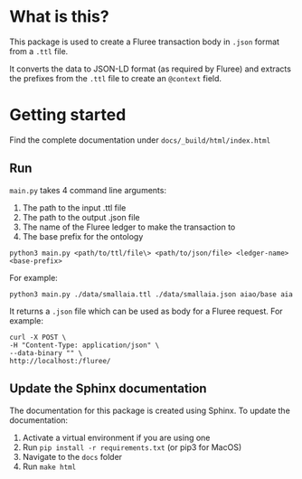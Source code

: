 # What is this?
This package is used to create a Fluree transaction body in `.json` format from a `.ttl` file.

It converts the data to JSON-LD format (as required by Fluree) and extracts the prefixes from the `.ttl` file to create an `@context` field.

# Getting started
Find the complete documentation under `docs/_build/html/index.html`

## Run

`main.py` takes 4 command line arguments:

1. The path to the input .ttl file
2. The path to the output .json file
3. The name of the Fluree ledger to make the transaction to
4. The base prefix for the ontology

`python3 main.py <path/to/ttl/file\> <path/to/json/file> <ledger-name> <base-prefix>`

For example:

`python3 main.py ./data/smallaia.ttl ./data/smallaia.json aiao/base aia`

It returns a `.json` file which can be used as body for a Fluree request. For example:

<pre>
<code id="curl-command">curl -X POST \
-H "Content-Type: application/json" \
--data-binary "<path/to/json/file>" \
http://localhost:<port>/fluree/<create/insert/etc.></code>
</pre>

## Update the Sphinx documentation

The documentation for this package is created using Sphinx. To update the documentation:

1. Activate a virtual environment if you are using one
2. Run `pip install -r requirements.txt` (or pip3 for MacOS)
3. Navigate to the `docs` folder
4. Run `make html`
